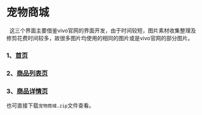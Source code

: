 # 宠物商城
  
  
这三个界面主要借鉴vivo官网的界面开发，由于时间较短，图片素材收集整理及修剪花费时间较多，故很多图片均使用的相同的图片或是vivo官网的部分图片。


### 1、[首页](https://zwq-qianyu.github.io/shangcheng-3-interface/首页.html)
### 2、[商品列表页](https://zwq-qianyu.github.io/shangcheng-3-interface/商品列表页.html)
### 3、[商品详情页](https://zwq-qianyu.github.io/shangcheng-3-interface/商品详情页.html)

也可直接下载`宠物商城.zip`文件查看。

